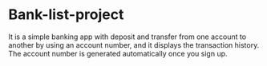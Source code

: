 # Bank-list-project
It is a simple banking app with deposit and transfer from one account to another by using an account number, and it displays the transaction history. The account number is generated automatically once you sign up.
